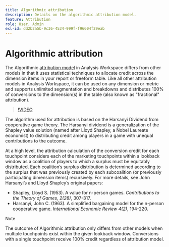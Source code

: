 ```yaml
---
title: Algorithmic attribution
description: Details on the algorithmic attribution model.
feature: Attribution
role: User, Admin
exl-id: dd2b2a5b-9c36-4534-999f-f96604f29eab
---
```

# Algorithmic attribution

The Algorithmic [attribution model](models.md) in Analysis Workspace differs from other models in that it uses statistical techniques to allocate credit across the dimension items in your report or freeform table. Like all other attribution models in Analysis Workspace, it can be used on any dimension or metric and supports unlimited segmentation and breakdowns and distributes 100% of conversions to the dimension(s) in the table (also known as "fractional" attribution).

>[!VIDEO](https://video.tv.adobe.com/v/36205/?quality=12)

The algorithm used for attribution is based on the Harsanyi Dividend from cooperative game theory. The Harsanyi dividend is a generalization of the Shapley value solution (named after Lloyd Shapley, a Nobel Laureate economist) to distributing credit among players in a game with unequal contributions to the outcome.

At a high level, the attribution calculation of the conversion credit for each touchpoint considers each of the marketing touchpoints within a lookback window as a coalition of players to which a surplus must be equitably distributed. Each coalition’s surplus distribution is determined according to the surplus that was previously created by each subcoalition (or previously participating dimension items) recursively. For more details, see John Harsanyi’s and Lloyd Shapley’s original papers:

* Shapley, Lloyd S. (1953). A value for n-person games. *Contributions to the Theory of Games, 2(28)*, 307-317.
* Harsanyi, John C. (1963). A simplified bargaining model for the n-person cooperative game. *International Economic Review 4(2)*, 194-220.

>[!NOTE]
>
>The outcome of Algorithmic attribution only differs from other models when multiple touchpoints exist within the given lookback window. Conversions with a single touchpoint receive 100% credit regardless of attribution model.
